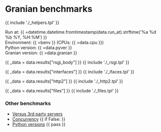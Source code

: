 # Granian benchmarks

{{ include './_helpers.tpl' }}

Run at: {{ =datetime.datetime.fromtimestamp(data.run_at).strftime('%a %d %b %Y, %H:%M') }}    
Environment: {{ =benv }} (CPUs: {{ =data.cpu }})    
Python version: {{ =data.pyver }}    
Granian version: {{ =data.granian }}    

{{ _data = data.results["rsgi_body"] }}
{{ include './_rsgi.tpl' }}

{{ _data = data.results["interfaces"] }}
{{ include './_ifaces.tpl' }}

{{ _data = data.results["http2"] }}
{{ include './_http2.tpl' }}

{{ _data = data.results["files"] }}
{{ include './_files.tpl' }}

### Other benchmarks

- [Versus 3rd party servers](./vs.md)
- [Concurrency](./concurrency.md)
{{ if False: }}
- [Python versions](./pyver.md)
{{ pass }}

